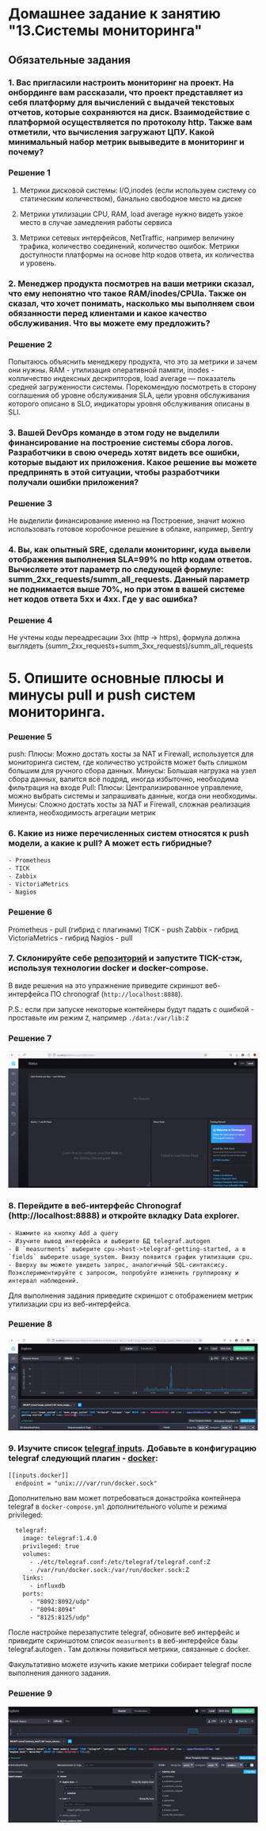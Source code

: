 # Домашнее задание к занятию "13.Системы мониторинга"

## Обязательные задания

### 1. Вас пригласили настроить мониторинг на проект. На онбординге вам рассказали, что проект представляет из себя платформу для вычислений с выдачей текстовых отчетов, которые сохраняются на диск. Взаимодействие с платформой осуществляется по протоколу http. Также вам отметили, что вычисления загружают ЦПУ. Какой минимальный набор метрик вывыведите в мониторинг и почему?
### Решение 1
1) Метрики дисковой системы:  I/O,inodes (если используем систему со статическим количеством), банально свободное место на диске
2) Метрики утилизации CPU, RAM, load average нужно видеть узкое место в случае замедления работы сервиса

2) Метрики сетевых интерфейсов, NetTraffic, например величину трафика, количество соединений, количество ошибок.
Метрики доступности платформы на основе http кодов ответа, их количества и уровень.

### 2. Менеджер продукта посмотрев на ваши метрики сказал, что ему непонятно что такое RAM/inodes/CPUla. Также он сказал, что хочет понимать, насколько мы выполняем свои обязанности перед клиентами и какое качество обслуживания. Что вы можете ему предложить?
### Решение 2
Попытаюсь объяснить менеджеру продукта, что это за метрики и зачем они нужны. RAM - утилизация оперативной памяти,
inodes - колличество индексных дескрипторов, load average — показатель средней загруженности системы.
Порекомендую посмотреть в сторону соглашения об уровне обслуживания SLA, цели уровня обслуживания которого описано в SLO, индикаторы уровня обслуживания описаны в SLI.
### 3. Вашей DevOps команде в этом году не выделили финансирование на построение системы сбора логов. Разработчики в свою очередь хотят видеть все ошибки, которые выдают их приложения. Какое решение вы можете предпринять в этой ситуации, чтобы разработчики получали ошибки приложения?
### Решение 3
Не выделили финансирование именно на Построение, значит можно использовать готовое коробочное решение в облаке, например, Sentry
### 4. Вы, как опытный SRE, сделали мониторинг, куда вывели отображения выполнения SLA=99% по http кодам ответов. Вычисляете этот параметр по следующей формуле: summ_2xx_requests/summ_all_requests. Данный параметр не поднимается выше 70%, но при этом в вашей системе нет кодов ответа 5xx и 4xx. Где у вас ошибка? 
### Решение 4
Не учтены коды переадресации 3хх (http -> https), формула должна выглядеть (summ_2xx_requests+summ_3xx_requests)/summ_all_requests
# 5. Опишите основные плюсы и минусы pull и push систем мониторинга.
### Решение 5

push:
Плюсы:
Можно достать хосты за NAT и Firewall, используется для мониторинга систем, где количество устройств может быть слишком большим для ручного сбора данных.
Минусы:
Большая нагрузка на узел сбора данных, валится всё подряд, иногда избыточно, необходима фильтрация на входе
Pull:
Плюсы:
Централизированное управление, можно выбрать системы и запрашивать данные, когда они необходимы.
Минусы:
Сложно достать хосты за NAT и Firewall, сложная реализация клиента, необходимость агрегации метрик
### 6. Какие из ниже перечисленных систем относятся к push модели, а какие к pull? А может есть гибридные?

    - Prometheus 
    - TICK
    - Zabbix
    - VictoriaMetrics
    - Nagios
### Решение 6
Prometheus - pull (гибрид с плагинами)
TICK - push
Zabbix - гибрид
VictoriaMetrics - гибрид
Nagios - pull

### 7. Склонируйте себе [репозиторий](https://github.com/influxdata/sandbox/tree/master) и запустите TICK-стэк, используя технологии docker и docker-compose.

В виде решения на это упражнение приведите скриншот веб-интерфейса ПО chronograf (`http://localhost:8888`). 

P.S.: если при запуске некоторые контейнеры будут падать с ошибкой - проставьте им режим `Z`, например
`./data:/var/lib:Z`

### Решение 7

![alt text](img/01.jpg)

### 8. Перейдите в веб-интерфейс Chronograf (http://localhost:8888) и откройте вкладку Data explorer.
        
    - Нажмите на кнопку Add a query
    - Изучите вывод интерфейса и выберите БД telegraf.autogen
    - В `measurments` выберите cpu->host->telegraf-getting-started, а в `fields` выберите usage_system. Внизу появится график утилизации cpu.
    - Вверху вы можете увидеть запрос, аналогичный SQL-синтаксису. Поэкспериментируйте с запросом, попробуйте изменить группировку и интервал наблюдений.

Для выполнения задания приведите скриншот с отображением метрик утилизации cpu из веб-интерфейса.
### Решение 8

![alt text](img/02.jpg)

### 9. Изучите список [telegraf inputs](https://github.com/influxdata/telegraf/tree/master/plugins/inputs). Добавьте в конфигурацию telegraf следующий плагин - [docker](https://github.com/influxdata/telegraf/tree/master/plugins/inputs/docker):
```
[[inputs.docker]]
  endpoint = "unix:///var/run/docker.sock"
```

Дополнительно вам может потребоваться донастройка контейнера telegraf в `docker-compose.yml` дополнительного volume и 
режима privileged:
```
  telegraf:
    image: telegraf:1.4.0
    privileged: true
    volumes:
      - ./etc/telegraf.conf:/etc/telegraf/telegraf.conf:Z
      - /var/run/docker.sock:/var/run/docker.sock:Z
    links:
      - influxdb
    ports:
      - "8092:8092/udp"
      - "8094:8094"
      - "8125:8125/udp"
```

После настройке перезапустите telegraf, обновите веб интерфейс и приведите скриншотом список `measurments` в 
веб-интерфейсе базы telegraf.autogen . Там должны появиться метрики, связанные с docker.

Факультативно можете изучить какие метрики собирает telegraf после выполнения данного задания.

### Решение 9

![alt text](img/03.jpg)